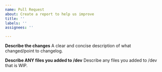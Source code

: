 ```yaml
---
name: Pull Request
about: Create a report to help us improve
title: ''
labels: ''
assignees: ''

---
```


**Describe the changes**
A clear and concise description of what changed/point to changelog.

**Describe ANY files you added to /dev**
Describe any files you added to /dev that is WIP.
